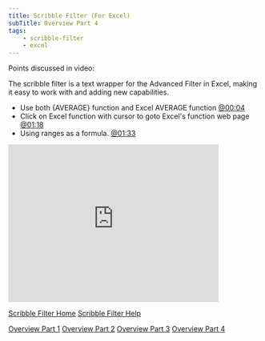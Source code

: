 ```yaml
---
title: Scribble Filter (For Excel)
subTitle: Overview Part 4
tags:
    - scribble-filter
    - excel
---
```


Points discussed in video:

The scribble filter is a text wrapper for the Advanced Filter in Excel, making it easy to work with and adding new capabilities.
<ul>
<li>Use both {AVERAGE} function and Excel AVERAGE function <a href="http://www.youtube.com/watch?feature=player_detailpage&v=jIpIWbKHawk#t=4s">@00:04</a></li>
<li>Click on Excel function with cursor to goto Excel's function web page <a href="http://www.youtube.com/watch?feature=player_detailpage&v=jIpIWbKHawk#t=78s">@01:18</a></li>
<li>Using ranges as a formula. <a href="http://www.youtube.com/watch?feature=player_detailpage&v=jIpIWbKHawk#t=93s">@01:33</a></li>
</ul>

<iframe width="420" height="315" src="http://www.youtube.com/embed/jIpIWbKHawk" frameborder="0" allowfullscreen></iframe>

<a href="http://wp.me/P26YjB-7Z">Scribble Filter Home</a>
<a href="http://wp.me/P26YjB-82">Scribble Filter Help</a>

<a href="http://wp.me/p26YjB-85">Overview Part 1</a>
<a href="http://wp.me/p26YjB-8o">Overview Part 2</a>
<a href="http://wp.me/p26YjB-8s">Overview Part 3</a>
<a href="http://wp.me/p26YjB-8Y">Overview Part 4</a>
